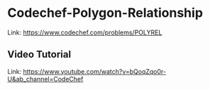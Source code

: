 # Codechef-Polygon-Relationship
Link: https://www.codechef.com/problems/POLYREL
## Video Tutorial
Link: https://www.youtube.com/watch?v=bQoqZqo0r-U&ab_channel=CodeChef
